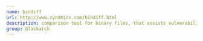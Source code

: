 ```yaml
---
name: bindiff
url: http://www.zynamics.com/bindiff.html
description: comparison tool for binary files, that assists vulnerability researchers and engineers to quickly find differences and similarities in disassembled code. URL : http://www.zynamics.com/bindiff.html Groups : blackarch blackarch-binary blackarch-reversing
group: blackarch
---
```

